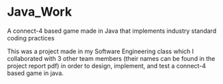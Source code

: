 # Java_Work
A connect-4 based game made in Java that implements industry standard coding practices 

This was a project made in my Software Engineering class which I collaborated with 3 other team members (their names can be found in the project report pdf) in order to design, implement, and test a connect-4 based game in java. 
